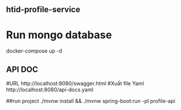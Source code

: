 ## htid-profile-service
# Run mongo database
docker-compose up -d

## API DOC
#URL 
http://localhost:8080/swagger.html
#Xuất file Yaml
http://localhost:8080/api-docs.yaml

##run project
./mvnw install && ./mvnw spring-boot:run -pl profile-api